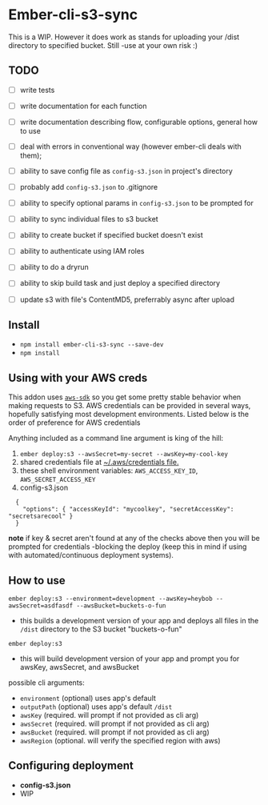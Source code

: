 # Ember-cli-s3-sync
This is a WIP. However it does work as stands for uploading your /dist directory to specified bucket. Still -use at your own risk :)

## TODO
- [ ] write tests
- [ ] write documentation for each function
- [ ] write documentation describing flow, configurable options, general how to use
- [ ] deal with errors in conventional way (however ember-cli deals with them);
- [ ] ability to save config file as `config-s3.json` in project's directory
- [ ] probably add `config-s3.json` to .gitignore
- [ ] ability to specify optional params in `config-s3.json` to be prompted for
- [ ] ability to sync individual files to s3 bucket
- [ ] ability to create bucket if specified bucket doesn't exist
- [ ] ability to authenticate using IAM roles
- [ ] ability to do a dryrun
- [ ] ability to skip build task and just deploy a specified directory
- [ ] update s3 with file's ContentMD5, preferrably async after upload



## Install
* `npm install ember-cli-s3-sync --save-dev`
* `npm install`

## Using with your AWS creds
  This addon uses [`aws-sdk`](https://github.com/aws/aws-sdk-js) so you get some pretty stable behavior when making requests to S3. AWS credentials can be provided in several ways, hopefully satisfying most development environments. Listed below is the order of preference for AWS credentials

Anything included as a command line argument is king of the hill:
  1. `ember deploy:s3 --awsSecret=my-secret --awsKey=my-cool-key`
  2. shared credentials file at [~/.aws/credentials file.](http://blogs.aws.amazon.com/security/post/Tx3D6U6WSFGOK2H/A-New-and-Standardized-Way-to-Manage-Credentials-in-the-AWS-SDKs)
  3. these shell environment variables: `AWS_ACCESS_KEY_ID`, `AWS_SECRET_ACCESS_KEY`
  4. config-s3.json

  ```
    {
      "options": { "accessKeyId": "mycoolkey", "secretAccessKey": "secretsarecool" }
    }
  ```

**note** if key & secret aren't found at any of the checks above then you will be prompted for credentials -blocking the deploy (keep this in mind if using with automated/continuous deployment systems).

## How to use
`ember deploy:s3 --environment=development --awsKey=heybob --awsSecret=asdfasdf --awsBucket=buckets-o-fun`
  - this builds a development version of your app and deploys all files in the `/dist` directory to the S3 bucket "buckets-o-fun"

`ember deploy:s3`
  - this will build development version of your app and prompt you for awsKey, awsSecret, and awsBucket

possible cli arguments:
  - `environment` (optional) uses app's default
  - `outputPath` (optional) uses app's default `/dist`
  - `awsKey` (required. will prompt if not provided as cli arg)
  - `awsSecret` (required. will prompt if not provided as cli arg)
  - `awsBucket` (required. will prompt if not provided as cli arg)
  - `awsRegion` (optional. will verify the specified region with aws)

## Configuring deployment
  - **config-s3.json**
  - WIP
